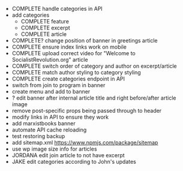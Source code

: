 - COMPLETE handle categories in API
- add categories
  - COMPLETE feature
  - COMPLETE excerpt
  - COMPLETE article
- COMPLETE? change position of banner in greetings article
- COMPLETE ensure index links work on mobile
- COMPLETE upload correct video for "Welcome to SocialistRevolution.org" article
- COMPLETE switch order of category and author on excerpt/article
- COMPLETE match author styling to category styling
- COMPLETE create categories endpoint in API
- switch from join to program in banner
- create menu and add to banner
- ? edit banner after internal article title and right before/after article image
- remove post-specific props being passed through to header
- modify links in API to ensure they work
- add marxistbooks banner
- automate API cache reloading
- test restoring backup
- add sitemap.xml https://www.npmjs.com/package/sitemap
- use wp image size info for articles
- JORDANA edit join article to not have excerpt
- JAKE edit categories according to John's updates